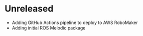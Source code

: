 # Unreleased

* Adding GitHub Actions pipeline to deploy to AWS RoboMaker
* Adding initial ROS Melodic package
